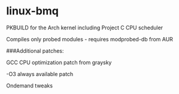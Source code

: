 # linux-bmq
PKBUILD for the Arch kernel including Project C CPU scheduler 

Compiles only probed modules - requires modprobed-db from AUR

###Additional patches:

GCC CPU optimization patch from graysky

-O3 always available patch

Ondemand tweaks
